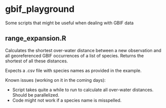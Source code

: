 # gbif_playground

Some scripts that might be useful when dealing with GBIF data

## range_expansion.R

Calculates the shortest over-water distance between a new observation and all georeferenced GBIF occurrences of a list of species. Returns the shortest of all these distances.

Expects a .csv file with species names as provided in the example.

Known issues (working on it in the coming days):
- Script takes quite a while to run to calculate all over-water distances. Should be parallelized.
- Code might not work if a species name is misspelled.
